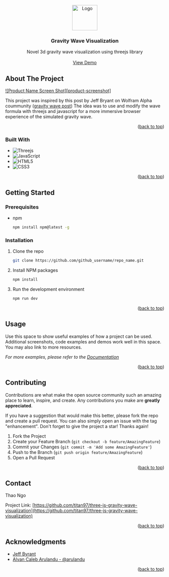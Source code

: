 <!-- PROJECT LOGO -->


<br />
<div align="center">
  <a href="https://github.com/titan97/three-js-gravity-wave-visualization">
    <img src="images/logo.png" alt="Logo" width="80" height="80">
  </a>

<h3 align="center">Gravity Wave Visualization</h3>

  <p align="center">
    Novel 3d gravity wave visualization using threejs library
    <br />
    <br />
    <a href="https://main--tiny-tarsier-619aba.netlify.app/">View Demo</a>
  </p>
</div>

<!-- ABOUT THE PROJECT -->
## About The Project

[![Product Name Screen Shot][product-screenshot]](https://example.com)

This project was inspired by this post by Jeff Bryant on Wolfram Alpha coummunity ([gravity wave post](https://community.wolfram.com/groups/-/m/t/790989))
The idea was to use and modify the wave formula with threejs and javascript for a more immersive browser experience of the simulated gravity wave.

<p align="right">(<a href="#readme-top">back to top</a>)</p>



### Built With

* ![Threejs](https://img.shields.io/badge/threejs-black?style=for-the-badge&logo=three.js&logoColor=white)
* ![JavaScript](https://img.shields.io/badge/javascript-%23323330.svg?style=for-the-badge&logo=javascript&logoColor=%23F7DF1E)
* ![HTML5](https://img.shields.io/badge/html5-%23E34F26.svg?style=for-the-badge&logo=html5&logoColor=white)
* ![CSS3](https://img.shields.io/badge/css3-%231572B6.svg?style=for-the-badge&logo=css3&logoColor=white)

<p align="right">(<a href="#readme-top">back to top</a>)</p>



<!-- GETTING STARTED -->
## Getting Started

### Prerequisites

* npm
  ```sh
  npm install npm@latest -g
  ```

### Installation

1. Clone the repo
   ```sh
   git clone https://github.com/github_username/repo_name.git
   ```
2. Install NPM packages
   ```sh
   npm install
   ```
3. Run the development environment
   ```sh
   npm run dev
   ```
   
<p align="right">(<a href="#readme-top">back to top</a>)</p>



<!-- USAGE EXAMPLES -->
## Usage

Use this space to show useful examples of how a project can be used. Additional screenshots, code examples and demos work well in this space. You may also link to more resources.

_For more examples, please refer to the [Documentation](https://example.com)_

<p align="right">(<a href="#readme-top">back to top</a>)</p>



<!-- CONTRIBUTING -->
## Contributing

Contributions are what make the open source community such an amazing place to learn, inspire, and create. Any contributions you make are **greatly appreciated**.

If you have a suggestion that would make this better, please fork the repo and create a pull request. You can also simply open an issue with the tag "enhancement".
Don't forget to give the project a star! Thanks again!

1. Fork the Project
2. Create your Feature Branch (`git checkout -b feature/AmazingFeature`)
3. Commit your Changes (`git commit -m 'Add some AmazingFeature'`)
4. Push to the Branch (`git push origin feature/AmazingFeature`)
5. Open a Pull Request

<p align="right">(<a href="#readme-top">back to top</a>)</p>


<!-- CONTACT -->
## Contact

Thao Ngo

Project Link: [https://github.com/titan97/three-js-gravity-wave-visualization](https://github.com/titan97/three-js-gravity-wave-visualization)

<p align="right">(<a href="#readme-top">back to top</a>)</p>



<!-- ACKNOWLEDGMENTS -->
## Acknowledgments

* [Jeff Byrant](https://community.wolfram.com/groups/-/m/t/790989)
* [Alvan Caleb Arulandu - @arulandu](https://www.youtube.com/watch?v=wRmeFtRkF-8&t=601s)

<p align="right">(<a href="#readme-top">back to top</a>)</p>



<!-- MARKDOWN LINKS & IMAGES -->
<!-- https://www.markdownguide.org/basic-syntax/#reference-style-links -->
